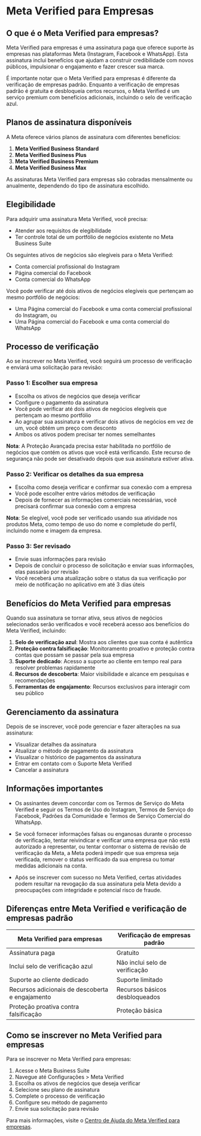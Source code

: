 # Meta Verified para Empresas

## O que é o Meta Verified para empresas?

Meta Verified para empresas é uma assinatura paga que oferece suporte às empresas nas plataformas Meta (Instagram, Facebook e WhatsApp). Esta assinatura inclui benefícios que ajudam a construir credibilidade com novos públicos, impulsionar o engajamento e fazer crescer sua marca.

É importante notar que o Meta Verified para empresas é diferente da verificação de empresas padrão. Enquanto a verificação de empresas padrão é gratuita e desbloqueia certos recursos, o Meta Verified é um serviço premium com benefícios adicionais, incluindo o selo de verificação azul.

## Planos de assinatura disponíveis

A Meta oferece vários planos de assinatura com diferentes benefícios:

1. **Meta Verified Business Standard**
2. **Meta Verified Business Plus**
3. **Meta Verified Business Premium**
4. **Meta Verified Business Max**

As assinaturas Meta Verified para empresas são cobradas mensalmente ou anualmente, dependendo do tipo de assinatura escolhido.

## Elegibilidade

Para adquirir uma assinatura Meta Verified, você precisa:

- Atender aos requisitos de elegibilidade
- Ter controle total de um portfólio de negócios existente no Meta Business Suite

Os seguintes ativos de negócios são elegíveis para o Meta Verified:

- Conta comercial profissional do Instagram
- Página comercial do Facebook
- Conta comercial do WhatsApp

Você pode verificar até dois ativos de negócios elegíveis que pertençam ao mesmo portfólio de negócios:
- Uma Página comercial do Facebook e uma conta comercial profissional do Instagram, ou
- Uma Página comercial do Facebook e uma conta comercial do WhatsApp

## Processo de verificação

Ao se inscrever no Meta Verified, você seguirá um processo de verificação e enviará uma solicitação para revisão:

### Passo 1: Escolher sua empresa
- Escolha os ativos de negócios que deseja verificar
- Configure o pagamento da assinatura
- Você pode verificar até dois ativos de negócios elegíveis que pertençam ao mesmo portfólio
- Ao agrupar sua assinatura e verificar dois ativos de negócios em vez de um, você obtém um preço com desconto
- Ambos os ativos podem precisar ter nomes semelhantes

**Nota**: A Proteção Avançada precisa estar habilitada no portfólio de negócios que contém os ativos que você está verificando. Este recurso de segurança não pode ser desativado depois que sua assinatura estiver ativa.

### Passo 2: Verificar os detalhes da sua empresa
- Escolha como deseja verificar e confirmar sua conexão com a empresa
- Você pode escolher entre vários métodos de verificação
- Depois de fornecer as informações comerciais necessárias, você precisará confirmar sua conexão com a empresa

**Nota**: Se elegível, você pode ser verificado usando sua atividade nos produtos Meta, como tempo de uso do nome e completude do perfil, incluindo nome e imagem da empresa.

### Passo 3: Ser revisado
- Envie suas informações para revisão
- Depois de concluir o processo de solicitação e enviar suas informações, elas passarão por revisão
- Você receberá uma atualização sobre o status da sua verificação por meio de notificação no aplicativo em até 3 dias úteis

## Benefícios do Meta Verified para empresas

Quando sua assinatura se tornar ativa, seus ativos de negócios selecionados serão verificados e você receberá acesso aos benefícios do Meta Verified, incluindo:

1. **Selo de verificação azul**: Mostra aos clientes que sua conta é autêntica
2. **Proteção contra falsificação**: Monitoramento proativo e proteção contra contas que possam se passar pela sua empresa
3. **Suporte dedicado**: Acesso a suporte ao cliente em tempo real para resolver problemas rapidamente
4. **Recursos de descoberta**: Maior visibilidade e alcance em pesquisas e recomendações
5. **Ferramentas de engajamento**: Recursos exclusivos para interagir com seu público

## Gerenciamento da assinatura

Depois de se inscrever, você pode gerenciar e fazer alterações na sua assinatura:

- Visualizar detalhes da assinatura
- Atualizar o método de pagamento da assinatura
- Visualizar o histórico de pagamentos da assinatura
- Entrar em contato com o Suporte Meta Verified
- Cancelar a assinatura

## Informações importantes

- Os assinantes devem concordar com os Termos de Serviço do Meta Verified e seguir os Termos de Uso do Instagram, Termos de Serviço do Facebook, Padrões da Comunidade e Termos de Serviço Comercial do WhatsApp.

- Se você fornecer informações falsas ou enganosas durante o processo de verificação, tentar reivindicar e verificar uma empresa que não está autorizado a representar, ou tentar contornar o sistema de revisão de verificação da Meta, a Meta poderá impedir que sua empresa seja verificada, remover o status verificado da sua empresa ou tomar medidas adicionais na conta.

- Após se inscrever com sucesso no Meta Verified, certas atividades podem resultar na revogação da sua assinatura pela Meta devido a preocupações com integridade e potencial risco de fraude.

## Diferenças entre Meta Verified e verificação de empresas padrão

| Meta Verified para empresas | Verificação de empresas padrão |
|----------------------------|--------------------------------|
| Assinatura paga | Gratuito |
| Inclui selo de verificação azul | Não inclui selo de verificação |
| Suporte ao cliente dedicado | Suporte limitado |
| Recursos adicionais de descoberta e engajamento | Recursos básicos desbloqueados |
| Proteção proativa contra falsificação | Proteção básica |

## Como se inscrever no Meta Verified para empresas

Para se inscrever no Meta Verified para empresas:

1. Acesse o Meta Business Suite
2. Navegue até Configurações > Meta Verified
3. Escolha os ativos de negócios que deseja verificar
4. Selecione seu plano de assinatura
5. Complete o processo de verificação
6. Configure seu método de pagamento
7. Envie sua solicitação para revisão

Para mais informações, visite o [Centro de Ajuda do Meta Verified para empresas](https://www.facebook.com/business/help/2876154822522394).
